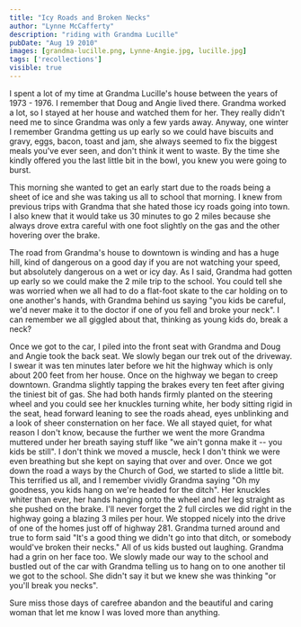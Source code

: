 ```yaml
---
title: "Icy Roads and Broken Necks"
author: "Lynne McCafferty"
description: "riding with Grandma Lucille"
pubDate: "Aug 19 2010"
images: [grandma-lucille.png, Lynne-Angie.jpg, lucille.jpg]
tags: ['recollections']
visible: true
---
```

I spent a lot of my time at Grandma Lucille's house between the years of 1973 - 1976. I remember that Doug and Angie lived there. Grandma worked a lot, so I stayed at her house and watched them for her. They really didn't need me to since Grandma was only a few yards away. Anyway, one winter I remember Grandma getting us up early so we could have biscuits and gravy, eggs, bacon, toast and jam, she always seemed to fix the biggest meals you've ever seen, and don't think it went to waste. By the time she kindly offered you the last little bit in the bowl, you knew you were going to burst.

This morning she wanted to get an early start due to the roads being a sheet of ice and she was taking us all to school that morning. I knew from previous trips with Grandma that she hated those icy roads going into town. I also knew that it would take us 30 minutes to go 2 miles because she always drove extra careful with one foot slightly on the gas and the other hovering over the brake.

The road from Grandma's house to downtown is winding and has a huge hill, kind of dangerous on a good day if you are not watching your speed, but absolutely dangerous on a wet or icy day. As I said, Grandma had gotten up early so we could make the 2 mile trip to the school. You could tell she was worried when we all had to do a flat-foot skate to the car holding on to one another's hands, with Grandma behind us saying "you kids be careful, we'd never make it to the doctor if one of you fell and broke your neck". I can remember we all giggled about that, thinking as young kids do, break a neck?

Once we got to the car, I piled into the front seat with Grandma and Doug and Angie took the back seat. We slowly began our trek out of the driveway. I swear it was ten minutes later before we hit the highway which is only about 200 feet from her house. Once on the highway we began to creep downtown. Grandma slightly tapping the brakes every ten feet after giving the tiniest bit of gas. She had both hands firmly planted on the steering wheel and you could see her knuckles turning white, her body sitting rigid in the seat, head forward leaning to see the roads ahead, eyes unblinking and a look of sheer consternation on her face. We all stayed quiet, for what reason I don't know, because the further we went the more Grandma muttered under her breath saying stuff like "we ain't gonna make it -- you kids be still". I don't think we moved a muscle, heck I don't think we were even breathing but she kept on saying that over and over.
Once we got down the road a ways by the Church of God, we started to slide a little bit. This terrified us all, and I remember vividly Grandma saying "Oh my goodness, you kids hang on we're headed for the ditch". Her knuckles whiter than ever, her hands hanging onto the wheel and her leg straight as she pushed on the brake. I'll never forget the 2 full circles we did right in the highway going a blazing 3 miles per hour. We stopped nicely into the drive of one of the homes just off of highway 281. Grandma turned around and true to form said "It's a good thing we didn't go into that ditch, or somebody would've broken their necks." All of us kids busted out laughing. Grandma had a grin on her face too. We slowly made our way to the school and bustled out of the car with Grandma telling us to hang on to one another til we got to the school. She didn't say it but we knew she was thinking "or you'll break you necks".

Sure miss those days of carefree abandon and the beautiful and caring woman that let me know I was loved more than anything.
